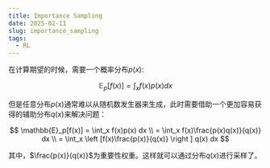 ```yaml
---
title: Importance Sampling
date: 2025-02-11
slug: importance_sampling
tags:
  - RL
---
```


在计算期望的时候，需要一个概率分布$p(x)$:

$$
\mathbb{E}_p[f(x)] = \int_x f(x)p(x) dx
$$

但是任意分布$p(x)$通常难以从随机数发生器来生成，此时需要借助一个更加容易获得的辅助分布$q(x)$来解决问题：

$$
\mathbb{E}_p[f(x)] = \int_x f(x)p(x) dx \\
 = \int_x f(x)\frac{p(x)q(x)}{q(x)} dx \\
 = \int_x \left [f(x)\frac{p(x)}{q(x)} \right ] q(x) dx
$$

其中，$\frac{p(x)}{q(x)}$为重要性权重。这样就可以通过分布$q(x)$进行采样了。
